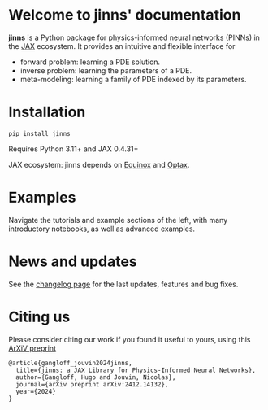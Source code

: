 # Welcome to jinns' documentation

**jinns** is a Python package for physics-informed neural networks (PINNs) in the [JAX](https://jax.readthedocs.io/en/latest/) ecosystem. It provides an intuitive and flexible interface for

 * forward problem: learning a PDE solution.
 * inverse problem: learning the parameters of a PDE.
 * meta-modeling: learning a family of PDE indexed by its parameters.

# Installation

```
pip install jinns
```

Requires Python 3.11+ and JAX 0.4.31+

JAX ecosystem: jinns depends on [Equinox](https://docs.kidger.site/equinox/) and [Optax](https://optax.readthedocs.io/en/latest/).

# Examples

Navigate the tutorials and example sections of the left, with many introductory notebooks, as well as advanced examples.

# News and updates

See the [changelog page](./changelog.md) for the last updates, features and bug fixes.

# Citing us

Please consider citing our work if you found it useful to yours, using this [ArXiV preprint](https://arxiv.org/abs/2412.14132)
```
@article{gangloff_jouvin2024jinns,
  title={jinns: a JAX Library for Physics-Informed Neural Networks},
  author={Gangloff, Hugo and Jouvin, Nicolas},
  journal={arXiv preprint arXiv:2412.14132},
  year={2024}
}
```
